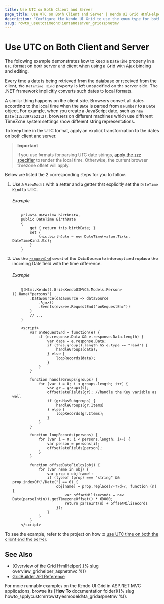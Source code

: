 ```yaml
---
title: Use UTC on Both Client and Server
page_title: Use UTC on Both Client and Server | Kendo UI Grid HtmlHelper
description: "Configure the Kendo UI Grid to use the enum type for both displaying and editing."
slug: howto_useutctimeonclientandserver_gridaspnetmv
---
```


# Use UTC on Both Client and Server

The following example demonstrates how to keep a `DateTime` property in a `UTC` format on both server and client when using a Grid with Ajax binding and editing.

Every time a date is being retrieved from the database or received from the client, the `DateTime Kind` property is left unspecified on the server side. The .NET framework implicitly converts such dates to local formats.

A similar thing happens on the client side. Browsers convert all dates according to the local time when the `Date` is parsed from a `Number` to a `Date` object. For example, when you create a JavaScript date, such as `new Date(1353397262112)`, browsers on different machines which use different TimeZone system settings show different string representations.

To keep time in the UTC format, apply an explicit transformation to the dates on both client and server.

> **Important**
>
> If you use formats for parsing UTC date strings, [apply the `zzz` specifier](http://docs.telerik.com/kendo-ui/framework/globalization/dateparsing#parse-utc-date-strings) to render the local time. Otherwise, the current browser timezone offset will apply.

Below are listed the 2 corresponding steps for you to follow.

1. Use a `ViewModel` with a setter and a getter that explicitly set the `DateTime Kind` to UTC.

    ###### Example

    ```
        private DateTime birthDate;
        public DateTime BirthDate
        {
            get { return this.birthDate; }
            set {
                this.birthDate = new DateTime(value.Ticks, DateTimeKind.Utc);
            }
        }
    ```

2. Use the [`requestEnd`](https://docs.telerik.com/kendo-ui/api/javascript/data/datasource/events/requestend) event of the DataSource to intercept and replace the incoming Date field with the time difference.

    ###### Example

    ```
        @(Html.Kendo().Grid<KendoUIMVC5.Models.Person>().Name("persons")
            .DataSource(dataSource => dataSource
                .Ajax()
                .Events(ev=>ev.RequestEnd("onRequestEnd"))
            )
            // ...
        )

        <script>
            var onRequestEnd = function(e) {
                if (e.response.Data && e.response.Data.length) {
                    var data = e.response.Data;
                    if (this.group().length && e.type == "read") {
                        handleGroups(data);
                    } else {
                        loopRecords(data);
                    }
                }
            }

            function handleGroups(groups) {
                for (var i = 0; i < groups.length; i++) {
                    var gr = groups[i];
                    offsetDateFields(gr); //handle the Key variable as well
                    if (gr.HasSubgroups) {
                        handleGroups(gr.Items)
                    } else {
                        loopRecords(gr.Items);
                    }
                }
            }

            function loopRecords(persons) {
                for (var i = 0; i < persons.length; i++) {
                    var person = persons[i];
                    offsetDateFields(person);
                }
            }

            function offsetDateFields(obj) {
                for (var name in obj) {
                    var prop = obj[name];
                    if (typeof (prop) === "string" && prop.indexOf("/Date(") == 0) {
                        obj[name] = prop.replace(/-?\d+/, function (n) {
                            var offsetMiliseconds = new Date(parseInt(n)).getTimezoneOffset() * 60000;
                            return parseInt(n) + offsetMiliseconds
                        });
                    }
                }
            }
        </script>
    ```

To see the example, refer to the project on how to [use UTC time on both the client and the server](https://github.com/telerik/ui-for-aspnet-mvc-examples/tree/master/grid/utc-on-server-and-client).

## See Also

* [Overview of the Grid HtmlHelper]({% slug overview_gridhelper_aspnetmvc %})
* [GridBuilder API Reference](http://docs.telerik.com/aspnet-mvc/api/Kendo.Mvc.UI.Fluent/GridBuilder)

For more runnable examples on the Kendo UI Grid in ASP.NET MVC applications, browse its [**How To** documentation folder]({% slug howto_applycustomrrowstylesmodeldata_gridaspnetmv %}).
